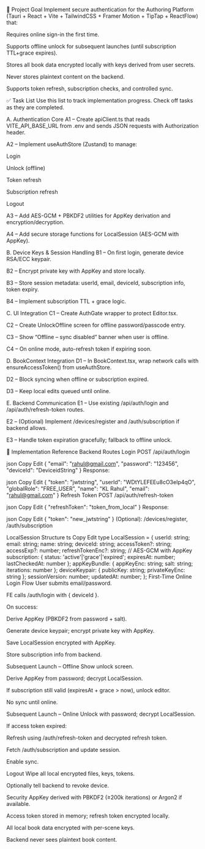 📌 Project Goal
Implement secure authentication for the Authoring Platform (Tauri + React + Vite + TailwindCSS + Framer Motion + TipTap + ReactFlow) that:

Requires online sign-in the first time.

Supports offline unlock for subsequent launches (until subscription TTL+grace expires).

Stores all book data encrypted locally with keys derived from user secrets.

Never stores plaintext content on the backend.

Supports token refresh, subscription checks, and controlled sync.

✅ Task List
Use this list to track implementation progress.
Check off tasks as they are completed.

A. Authentication Core
 A1 – Create apiClient.ts that reads VITE_API_BASE_URL from .env and sends JSON requests with Authorization header.

 A2 – Implement useAuthStore (Zustand) to manage:

Login

Unlock (offline)

Token refresh

Subscription refresh

Logout

 A3 – Add AES-GCM + PBKDF2 utilities for AppKey derivation and encryption/decryption.

 A4 – Add secure storage functions for LocalSession (AES-GCM with AppKey).

B. Device Keys & Session Handling
 B1 – On first login, generate device RSA/ECC keypair.

 B2 – Encrypt private key with AppKey and store locally.

 B3 – Store session metadata: userId, email, deviceId, subscription info, token expiry.

 B4 – Implement subscription TTL + grace logic.

C. UI Integration
 C1 – Create AuthGate wrapper to protect Editor.tsx.

 C2 – Create UnlockOffline screen for offline password/passcode entry.

 C3 – Show “Offline – sync disabled” banner when user is offline.

 C4 – On online mode, auto-refresh token if expiring soon.

D. BookContext Integration
 D1 – In BookContext.tsx, wrap network calls with ensureAccessToken() from useAuthStore.

 D2 – Block syncing when offline or subscription expired.

 D3 – Keep local edits queued until online.

E. Backend Communication
 E1 – Use existing /api/auth/login and /api/auth/refresh-token routes.

 E2 – (Optional) Implement /devices/register and /auth/subscription if backend allows.

 E3 – Handle token expiration gracefully; fallback to offline unlock.

📝 Implementation Reference
Backend Routes
Login
POST /api/auth/login

json
Copy
Edit
{ "email": "rahul@gmail.com", "password": "123456", "deviceId": "DeviceidString" }
Response:

json
Copy
Edit
{
  "token": "jwtstring",
  "userId": "WDtYLEFEEu8cO3eIp4qO",
  "globalRole": "FREE_USER",
  "name": "KL Rahul",
  "email": "rahul@gmail.com"
}
Refresh Token
POST /api/auth/refresh-token

json
Copy
Edit
{ "refreshToken": "token_from_local" }
Response:

json
Copy
Edit
{ "token": "new_jwtstring" }
(Optional): /devices/register, /auth/subscription

LocalSession Structure
ts
Copy
Edit
type LocalSession = {
  userId: string;
  email: string;
  name: string;
  deviceId: string;
  accessToken?: string;
  accessExp?: number;
  refreshTokenEnc?: string;  // AES-GCM with AppKey
  subscription: { status: 'active'|'grace'|'expired'; expiresAt: number; lastCheckedAt: number };
  appKeyBundle: { appKeyEnc: string; salt: string; iterations: number };
  deviceKeypair: { publicKey: string; privateKeyEnc: string };
  sessionVersion: number;
  updatedAt: number;
};
First-Time Online Login Flow
User submits email/password.

FE calls /auth/login with { deviceId }.

On success:

Derive AppKey (PBKDF2 from password + salt).

Generate device keypair; encrypt private key with AppKey.

Save LocalSession encrypted with AppKey.

Store subscription info from backend.

Subsequent Launch – Offline
Show unlock screen.

Derive AppKey from password; decrypt LocalSession.

If subscription still valid (expiresAt + grace > now), unlock editor.

No sync until online.

Subsequent Launch – Online
Unlock with password; decrypt LocalSession.

If access token expired:

Refresh using /auth/refresh-token and decrypted refresh token.

Fetch /auth/subscription and update session.

Enable sync.

Logout
Wipe all local encrypted files, keys, tokens.

Optionally tell backend to revoke device.

Security
AppKey derived with PBKDF2 (≥200k iterations) or Argon2 if available.

Access token stored in memory; refresh token encrypted locally.

All local book data encrypted with per-scene keys.

Backend never sees plaintext book content.